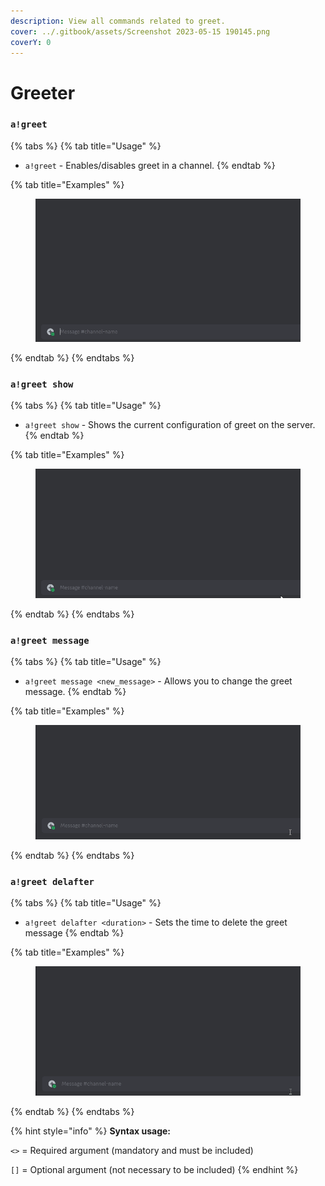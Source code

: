```yaml
---
description: View all commands related to greet.
cover: ../.gitbook/assets/Screenshot 2023-05-15 190145.png
coverY: 0
---
```


# Greeter

### `a!greet`

{% tabs %}
{% tab title="Usage" %}
* `a!greet` - Enables/disables greet in a channel.
{% endtab %}

{% tab title="Examples" %}
<figure><img src="../.gitbook/assets/DiscordPTB_AhFzuTIsM5.gif" alt=""><figcaption></figcaption></figure>
{% endtab %}
{% endtabs %}

### `a!greet show`

{% tabs %}
{% tab title="Usage" %}
* `a!greet show` - Shows the current configuration of greet on the server.
{% endtab %}

{% tab title="Examples" %}
<figure><img src="../.gitbook/assets/DiscordPTB_2XV8hJsPVe.gif" alt=""><figcaption></figcaption></figure>
{% endtab %}
{% endtabs %}

### `a!greet message`

{% tabs %}
{% tab title="Usage" %}
* `a!greet message <new_message>` - Allows you to change the greet message.
{% endtab %}

{% tab title="Examples" %}
<figure><img src="../.gitbook/assets/DiscordPTB_fAZyQkqvvn.gif" alt=""><figcaption></figcaption></figure>
{% endtab %}
{% endtabs %}

### `a!greet delafter`

{% tabs %}
{% tab title="Usage" %}
* `a!greet delafter <duration>` - Sets the time to delete the greet message
{% endtab %}

{% tab title="Examples" %}
<figure><img src="../.gitbook/assets/DiscordPTB_6ilQHyHJSS.gif" alt=""><figcaption></figcaption></figure>
{% endtab %}
{% endtabs %}

{% hint style="info" %}
**Syntax usage:**

`<>` = Required argument (mandatory and must be included)

`[]` = Optional argument (not necessary to be included)
{% endhint %}
